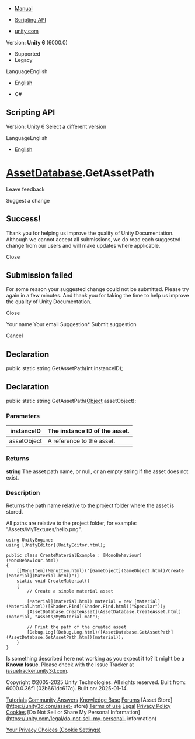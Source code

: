 [ ]()

  * [Manual](../Manual/index.html)
  * [Scripting API](../ScriptReference/index.html)

  * [unity.com](https://unity.com/)

Version: **Unity 6** (6000.0)

  * Supported
  * Legacy

LanguageEnglish

  * [English]()

  * C#

[ ](https://docs.unity3d.com)

## Scripting API

Version: Unity 6 Select a different version

LanguageEnglish

  * [English]()

#  [AssetDatabase](AssetDatabase.html).GetAssetPath

Leave feedback

Suggest a change

## Success!

Thank you for helping us improve the quality of Unity Documentation. Although
we cannot accept all submissions, we do read each suggested change from our
users and will make updates where applicable.

Close

## Submission failed

For some reason your suggested change could not be submitted. Please <a>try
again</a> in a few minutes. And thank you for taking the time to help us
improve the quality of Unity Documentation.

Close

Your name Your email Suggestion* Submit suggestion

Cancel

[ ]()

## Declaration

public static string GetAssetPath(int instanceID);

## Declaration

public static string GetAssetPath([Object](Object.html) assetObject);

### Parameters

instanceID | The instance ID of the asset.  
---|---  
assetObject | A reference to the asset.  
  
### Returns

**string** The asset path name, or null, or an empty string if the asset does
not exist.

### Description

Returns the path name relative to the project folder where the asset is
stored.

All paths are relative to the project folder, for example:
"Assets/MyTextures/hello.png".

    
    
    using UnityEngine;
    using [UnityEditor](UnityEditor.html);  
      
    public class CreateMaterialExample : [MonoBehaviour](MonoBehaviour.html)
    {
        [[MenuItem](MenuItem.html)("[GameObject](GameObject.html)/Create [Material](Material.html)")]
        static void CreateMaterial()
        {
            // Create a simple material asset  
      
            [Material](Material.html) material = new [Material](Material.html)([Shader.Find](Shader.Find.html)("Specular"));
            [AssetDatabase.CreateAsset](AssetDatabase.CreateAsset.html)(material, "Assets/MyMaterial.mat");  
      
            // Print the path of the created asset
            [Debug.Log](Debug.Log.html)([AssetDatabase.GetAssetPath](AssetDatabase.GetAssetPath.html)(material));
        }
    }
    

Is something described here not working as you expect it to? It might be a
**Known Issue**. Please check with the Issue Tracker at
[issuetracker.unity3d.com](https://issuetracker.unity3d.com).

Copyright ©2005-2025 Unity Technologies. All rights reserved. Built from:
6000.0.36f1 (02b661dc617c). Built on: 2025-01-14.

[Tutorials](https://unity3d.com/learn) [Community
Answers](https://answers.unity3d.com) [Knowledge
Base](https://support.unity3d.com/hc/en-us)
[Forums](https://forum.unity3d.com) [Asset Store](https://unity3d.com/asset-
store) [Terms of use](https://docs.unity3d.com/Manual/TermsOfUse.html)
[Legal](https://unity.com/legal) [Privacy
Policy](https://unity.com/legal/privacy-policy)
[Cookies](https://unity.com/legal/cookie-policy) [Do Not Sell or Share My
Personal Information](https://unity.com/legal/do-not-sell-my-personal-
information)

[Your Privacy Choices (Cookie Settings)](javascript:void\(0\);)

